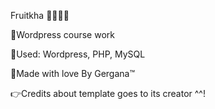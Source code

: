 Fruitkha 🍎🍌🍓🥭<br>

📌Wordpress course work <br>

📌Used: Wordpress, PHP, MySQL<br>

📌Made with love By Gergana™

👉Credits about template goes to its creator ^^!
